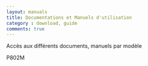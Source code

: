 ```yaml
---
layout: manuals
title: Documentations et Manuels d'utilisation
category : download, guide
comments: true
---
```


Accès aux différents documents, manuels par modèle

P802M
